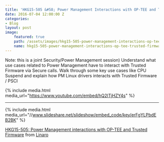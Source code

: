 ```yaml
---
title: 'HKG15-505 &#58; Power Management Interactions with OP-TEE and Trusted Firmware'
date: 2016-07-04 12:00:00 Z
categories:
- Blog
layout: post
image:
    featured: true
    path: /assets/images/hkg15-505-power-management-interactions-op-tee-trusted-firmware-image.jpeg
    name: hkg15-505-power-management-interactions-op-tee-trusted-firmware-image.jpeg
---
```


Note: this is a joint Security/Power Management session) Understand what use cases related to Power Management have to interact with Trusted Firmware via Secure calls. Walk through some key use cases like CPU Suspend and explain how PM Linux drivers interacts with Trusted Firmware / PSCI

{% include media.html media_url="https://www.youtube.com/embed/hQ2ITjHZY4s" %}

--------

{% include media.html media_url="//www.slideshare.net/slideshow/embed_code/key/erFgYLPbdEB2BK" %}


[HKG15-505: Power Management interactions with OP-TEE and Trusted Firmware](https://www.slideshare.net/linaroorg/hkg15-505-power-management-interactions-with-optee-repaired) from [Linaro](http://www.slideshare.net/linaroorg)
